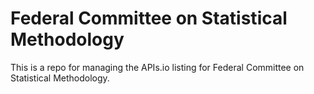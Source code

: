 # Federal Committee on Statistical Methodology
This is a repo for managing the APIs.io listing for Federal Committee on Statistical Methodology.